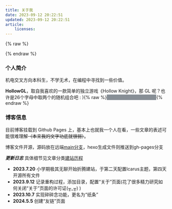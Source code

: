 ```yaml
---
title: 关于我
date: 2023-09-12 20:22:51
updated: 2023-09-12 20:22:51
article:
    licenses:
---
```


{% raw %}
<style type="text/css">
    .heimu { color: #888f96; background-color: #888f96; }
    .heimu:hover { color: #fff; }
</style>
{% endraw %}


### 个人简介

机电交叉方向本科生，不学无术，在编程中寻找到一些价值。

**HollowGL**，取自我喜欢的一款简单的独立游戏《Hollow Knight》，那 GL 呢？也许是26个字母中取两个的随机组合吧 : ){% raw %}<span class="heimu">好吧，其实是名字首字母</span>{% endraw %}


### 博客信息
目前博客挂载到 Github Pages 上，基本上也就我一个人在看，一些文章的表述可能很难理解~~（本来我的文字功底就很弱）~~。

博客文件开源，源码放在远端[main分支](https://github.com/HollowGL/hollowgl.github.io/tree/main)，hexo生成文件则推送到gh-pages分支

***更新日志*** 
具体细节见文章分类[建站历程](http://localhost:4000/categories/%E5%BB%BA%E7%AB%99%E5%8E%86%E7%A8%8B/)
- **2023.7.20** 小学期极其无聊开始折腾建站，于第二天配置Icarus主题，第四天开源所有文件
- **2023.9.12** 记录重构过程，添加目录，配置“关于”页面(花了很多精力研究如何关闭“关于”页面的许可证(╥_╥) )
- **2023.10.7** 实现碎碎念功能，更名为“纸条”
- **2024.5.5** 创建“友链”页面
